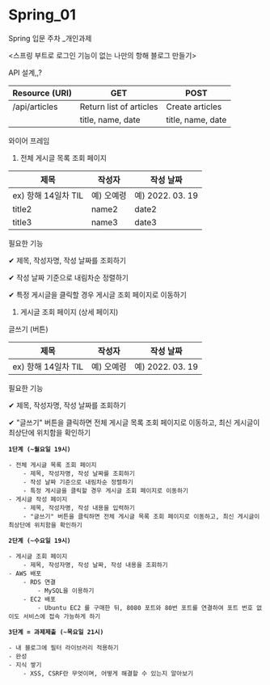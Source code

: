 # Spring_01
Spring 입문 주차 _개인과제

<스프링 부트로 로그인 기능이 없는 나만의 항해 블로그 만들기>

API 설계,,?

| Resource (URI) | GET | POST |
| --- | --- | --- |
| /api/articles | Return list of articles  | Create articles |
|  | title, name, date | title, name, date |

와이어 프레임

1. 전체 게시글 목록 조회 페이지

| 제목              | 작성자    | 작성 날짜           |
|-----------------|--------|-----------------|
| ex) 항해 14일차 TIL | 예) 오예령 | 예) 2022. 03. 19 |
| title2          | name2  | date2           |
| title3          | name3  | date3           |

<p> 필요한 기능 </p>

✔ 제목, 작성자명, 작성 날짜를 조회하기

✔ 작성 날짜 기준으로 내림차순 정렬하기

✔ 특정 게시글을 클릭할 경우 게시글 조회 페이지로 이동하기

1. 게시글 조회 페이지 (상세 페이지)

글쓰기 (버튼)

| 제목 | 작성자 | 작성 날짜 |
| --- | --- | --- |
| ex) 항해 14일차 TIL | 예) 오예령 | 예) 2022. 03. 19 |

필요한 기능

✔ 제목, 작성자명, 작성 날짜를 조회하기

✔ "글쓰기" 버튼을 클릭하면 전체 게시글 목록 조회 페이지로 이동하고, 최신 게시글이 최상단에 위치함을 확인하기

  **`1단계 (~월요일 19시)`**

    - 전체 게시글 목록 조회 페이지
        - 제목, 작성자명, 작성 날짜를 조회하기
        - 작성 날짜 기준으로 내림차순 정렬하기
        - 특정 게시글을 클릭할 경우 게시글 조회 페이지로 이동하기
    - 게시글 작성 페이지
        - 제목, 작성자명, 작성 내용을 입력하기
        - "글쓰기" 버튼을 클릭하면 전체 게시글 목록 조회 페이지로 이동하고, 최신 게시글이 최상단에 위치함을 확인하기

  **`2단계 (~수요일 19시)`**

    - 게시글 조회 페이지
        - 제목, 작성자명, 작성 날짜, 작성 내용을 조회하기
    - AWS 배포
        - RDS 연결
            - MySQL을 이용하기
        - EC2 배포
            - Ubuntu EC2 를 구매한 뒤, 8080 포트와 80번 포트를 연결하여 포트 번호 없이도 서비스에 접속 가능하게 하기

  **`3단계 = 과제제출 (~목요일 21시)`**

    - 내 블로그에 필터 라이브러리 적용하기
    - 완성
    - 지식 쌓기
        - XSS, CSRF란 무엇이며, 어떻게 해결할 수 있는지 알아보기
